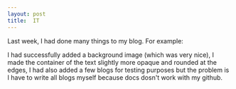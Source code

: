 ```yaml
---
layout: post
title:  IT
---
```

Last week, I had done many things to my blog. For example:

I had successfully added a background image (which was very nice), 
I made the container of the text slightly more opaque and rounded at the edges,
I had also added a few blogs for testing purposes but the problem is I have to write all blogs myself because docs dosn't work with my github.
